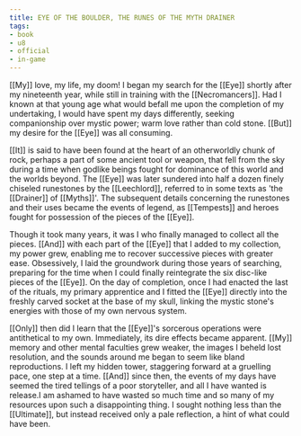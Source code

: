 ```yaml
---
title: EYE OF THE BOULDER, THE RUNES OF THE MYTH DRAINER
tags:
- book
- u8
- official
- in-game
---
```


  
[[My]] love, my life, my doom! I began my search for the [[Eye]] shortly after my nineteenth year, while still in training with the [[Necromancers]]. Had I known at that young age what would befall me upon the completion of my undertaking, I would have spent my days differently, seeking companionship over mystic power; warm love rather than cold stone. [[But]] my desire for the [[Eye]] was all consuming.  
  
[[It]] is said to have been found at the heart of an otherworldly chunk of rock, perhaps a part of some ancient tool or weapon, that fell from the sky during a time when godlike beings fought for dominance of this world and the worlds beyond. The [[Eye]] was later sundered into half a dozen finely chiseled runestones by the [[Leechlord]], referred to in some texts as 'the [[Drainer]] of [[Myths]]'. The subsequent details concerning the runestones and their uses became the events of legend, as [[Tempests]] and heroes fought for possession of the pieces of the [[Eye]].  
  
Though it took many years, it was I who finally managed to collect all the pieces. [[And]] with each part of the [[Eye]] that I added to my collection, my power grew, enabling me to recover successive pieces with greater ease. Obsessively, I laid the groundwork during those years of searching, preparing for the time when I could finally reintegrate the six disc-like pieces of the [[Eye]]. On the day of completion, once I had enacted the last of the rituals, my primary apprentice and I fitted the [[Eye]] directly into the freshly carved socket at the base of my skull, linking the mystic stone's energies with those of my own nervous system.  
  
[[Only]] then did I learn that the [[Eye]]'s sorcerous operations were antithetical to my own. Immediately, its dire effects became apparent. [[My]] memory and other mental faculties grew weaker, the images I beheld lost resolution, and the sounds around me began to seem like bland reproductions. I left my hidden tower, staggering forward at a gruelling pace, one step at a time. [[And]] since then, the events of my days have seemed the tired tellings of a poor storyteller, and all I have wanted is release.I am ashamed to have wasted so much time and so many of my resources upon such a disappointing thing. I sought nothing less than the [[Ultimate]], but instead received only a pale reflection, a hint of what could have been. 